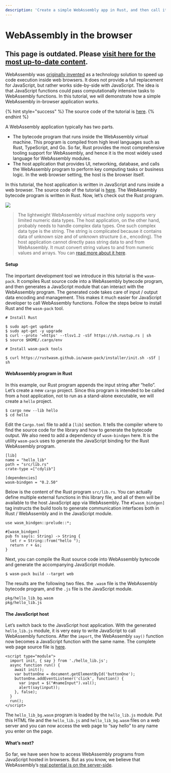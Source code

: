 ```yaml
---
description: 'Create a simple WebAssembly app in Rust, and then call it from JavaScript!'
---
```


# WebAssembly in the browser

## This page is outdated. Please [visit here for the most up-to-date content](https://www.secondstate.io/articles/why-webassembly-server/).

WebAssembly was [originally invented](https://medium.com/wasm/webassembly-on-the-server-side-c584f874b4a3) as a technology solution to speed up code execution inside web browsers. It does not provide a full replacement for JavaScript, but rather works side-by-side with JavaScript. The idea is that JavaScript functions could pass computationally intensive tasks to WebAssembly functions. In this tutorial, we will demonstrate how a simple WebAssembly in-browser application works.

{% hint style="success" %}
The source code of the tutorial is [here](https://github.com/second-state/wasm-learning/tree/master/browser/hello).
{% endhint %}

A WebAssembly application typically has two parts.

* The bytecode program that runs inside the WebAssembly virtual machine. This program is compiled from high level languages such as Rust, TypeScript, and Go. So far, Rust provides the most comprehensive tooling support for WebAssembly, and hence it is the most widely used language for WebAssembly modules.
* The host application that provides UI, networking, database, and calls the WebAssembly program to perform key computing tasks or business logic. In the web browser setting, the host is the browser itself.

In this tutorial, the host application is written in JavaScript and runs inside a web browser. The source code of the tutorial is [here](https://github.com/second-state/wasm-learning/blob/master/browser/triple.md). The WebAssembly bytecode program is written in Rust. Now, let’s check out the Rust program. 

![](../.gitbook/assets/wasm_hello_world.png)

> The lightweight WebAssembly virtual machine only supports very limited numeric data types. The host application, on the other hand, probably needs to handle complex data types. One such complex data type is the string. The string is complicated because it contains data of unknown size and of unknown structure \(i.e., encoding\). The host application cannot directly pass string data to and from WebAssembly. It must convert string values to and from numeric values and arrays. You can [read more about it here](https://medium.com/wasm/strings-in-webassembly-wasm-57a05c1ea333).

#### **Setup**

The important development tool we introduce in this tutorial is the `wasm-pack`. It compiles Rust source code into a WebAssembly bytecode program, and then generates a JavaScript module that can interact with the WebAssembly program. The generated code takes care of input / output data encoding and management. This makes it much easier for JavaScript developer to call WebAssembly functions. Follow the steps below to install Rust and the `wasm-pack` tool.

```text
# Install Rust

$ sudo apt-get update
$ sudo apt-get -y upgrade
$ curl --proto '=https' --tlsv1.2 -sSf https://sh.rustup.rs | sh
$ source $HOME/.cargo/env
```

```text
# Install wasm-pack tools

$ curl https://rustwasm.github.io/wasm-pack/installer/init.sh -sSf | sh
```

#### **WebAssembly program in Rust**

In this example, our Rust program appends the input string after “hello”. Let’s create a new `cargo` project. Since this program is intended to be called from a host application, not to run as a stand-alone executable, we will create a `hello` project.

```text
$ cargo new --lib hello
$ cd hello
```

Edit the `Cargo.toml` file to add a `[lib]` section. It tells the compiler where to find the source code for the library and how to generate the bytecode output. We also need to add a dependency of `wasm-bindgen` here. It is the utility `wasm-pack` uses to generate the JavaScript binding for the Rust WebAssembly program.

```text
[lib]
name = "hello_lib"
path = "src/lib.rs"
crate-type =["cdylib"]

[dependencies]
wasm-bindgen = "0.2.50"
```

Below is the content of the Rust program `src/lib.rs`. You can actually define multiple external functions in this library file, and all of them will be available to the host JavaScript app via WebAssembly. The `#[wasm_bindgen]` tag instructs the build tools to generate communication interfaces both in Rust / WebAssembly and in the JavaScript module.

```text
use wasm_bindgen::prelude::*;

#[wasm_bindgen]
pub fn say(s: String) -> String {
  let r = String::from("hello ");
  return r + &s;
}
```

Next, you can compile the Rust source code into WebAssembly bytecode and generate the accompanying JavaScript module.

```text
$ wasm-pack build --target web
```

The results are the following two files. the `.wasm` file is the WebAssembly bytecode program, and the `.js` file is the JavaScript module.

```text
pkg/hello_lib_bg.wasm
pkg/hello_lib.js
```

#### **The JavaScript host**

Let’s switch back to the JavaScript host application. With the generated `hello_lib.js` module, it is very easy to write JavaScript to call WebAssembly functions. After the `import`, the WebAssembly `say()` function now becomes a JavaScript function with the same name. The complete web page source file is [here](https://github.com/second-state/wasm-learning/blob/master/browser/hello/html/index.html).

```text
<script type="module">
  import init, { say } from './hello_lib.js';
  async function run() {
    await init();
    var buttonOne = document.getElementById('buttonOne');
    buttonOne.addEventListener('click', function() {
      var input = $("#nameInput").val();
      alert(say(input));
    }, false);
  }
  run();
</script>
```

The `hello_lib_bg.wasm` program is loaded by the `hello_lib.js` module. Put this HTML file and the `hello_lib.js` and `hello_lib_bg.wasm` files on a web server and you can now access the web page to “say hello” to any name you enter on the page.

#### **What’s next?**

So far, we have seen how to access WebAssembly programs from JavaScript hosted in browsers. But as you know, we believe that WebAssembly’s [real potential is on the server-side](../server-side-webassembly/why/).

